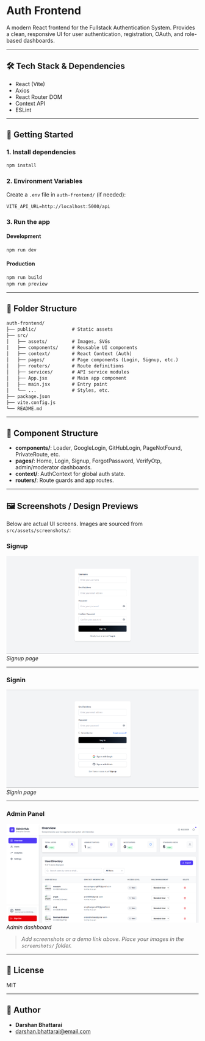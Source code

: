 # Auth Frontend

A modern React frontend for the Fullstack Authentication System. Provides a clean, responsive UI for user authentication, registration, OAuth, and role-based dashboards.

---

## 🛠️ Tech Stack & Dependencies

- React (Vite)
- Axios
- React Router DOM
- Context API
- ESLint

---

## 🚀 Getting Started

### 1. Install dependencies

```bash
npm install
```

### 2. Environment Variables

Create a `.env` file in `auth-frontend/` (if needed):

```env
VITE_API_URL=http://localhost:5000/api
```

### 3. Run the app

#### Development

```bash
npm run dev
```

#### Production

```bash
npm run build
npm run preview
```

---

## 📁 Folder Structure

```
auth-frontend/
├── public/             # Static assets
├── src/
│   ├── assets/         # Images, SVGs
│   ├── components/     # Reusable UI components
│   ├── context/        # React Context (Auth)
│   ├── pages/          # Page components (Login, Signup, etc.)
│   ├── routers/        # Route definitions
│   ├── services/       # API service modules
│   ├── App.jsx         # Main app component
│   ├── main.jsx        # Entry point
│   └── ...             # Styles, etc.
├── package.json
├── vite.config.js
└── README.md
```

---

## 🧩 Component Structure

- **components/**: Loader, GoogleLogin, GitHubLogin, PageNotFound, PrivateRoute, etc.
- **pages/**: Home, Login, Signup, ForgotPassword, VerifyOtp, admin/moderator dashboards.
- **context/**: AuthContext for global auth state.
- **routers/**: Route guards and app routes.

---

## 🖼️ Screenshots / Design Previews

Below are actual UI screens. Images are sourced from `src/assets/screenshots/`:

### Signup

![Signup](./src/assets/screenshots/signUp.png)
_Signup page_

---

### Signin

![Signin](./src/assets/screenshots/signIn.png)
_Signin page_

---

### Admin Panel

![Admin Panel](./src/assets/screenshots/admin.png)
_Admin dashboard_

> _Add screenshots or a demo link above. Place your images in the `screenshots/` folder._

---

## 📝 License

MIT

---

## 👤 Author

- **Darshan Bhattarai**
- [darshan.bhattarai@email.com](mailto:darshan.bhattarai@email.com)
